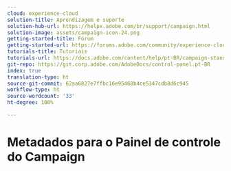 ```yaml
---
cloud: experience-cloud
solution-title: Aprendizagem e suporte
solution-hub-url: https://helpx.adobe.com/br/support/campaign.html
solution-image: assets/campaign-icon-24.png
getting-started-title: Fórum
getting-started-url: https://forums.adobe.com/community/experience-cloud/marketing-cloud/campaign/standard
tutorials-title: Tutoriais
tutorials-url: https://docs.adobe.com/content/help/pt-BR/campaign-standard-learn/tutorials/overview.html
git-repo: https://git.corp.adobe.com/AdobeDocs/control-panel.pt-BR
index: true
translation-type: ht
source-git-commit: 62aa6827e7ffbc16e95468b4ce5347cdb8d6c945
workflow-type: ht
source-wordcount: '33'
ht-degree: 100%

---
```



# Metadados para o Painel de controle do Campaign
